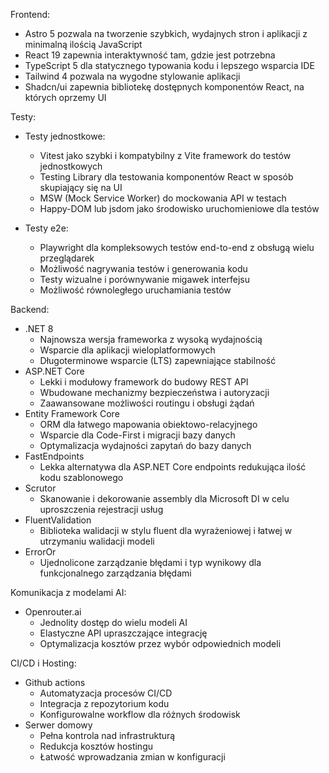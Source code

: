 Frontend:

- Astro 5 pozwala na tworzenie szybkich, wydajnych stron i aplikacji z minimalną ilością JavaScript
- React 19 zapewnia interaktywność tam, gdzie jest potrzebna
- TypeScript 5 dla statycznego typowania kodu i lepszego wsparcia IDE
- Tailwind 4 pozwala na wygodne stylowanie aplikacji
- Shadcn/ui zapewnia bibliotekę dostępnych komponentów React, na których oprzemy UI

Testy:

- Testy jednostkowe:

  - Vitest jako szybki i kompatybilny z Vite framework do testów jednostkowych
  - Testing Library dla testowania komponentów React w sposób skupiający się na UI
  - MSW (Mock Service Worker) do mockowania API w testach
  - Happy-DOM lub jsdom jako środowisko uruchomieniowe dla testów

- Testy e2e:
  - Playwright dla kompleksowych testów end-to-end z obsługą wielu przeglądarek
  - Możliwość nagrywania testów i generowania kodu
  - Testy wizualne i porównywanie migawek interfejsu
  - Możliwość równoległego uruchamiania testów

Backend:

- .NET 8
  - Najnowsza wersja frameworka z wysoką wydajnością
  - Wsparcie dla aplikacji wieloplatformowych
  - Długoterminowe wsparcie (LTS) zapewniające stabilność
- ASP.NET Core
  - Lekki i modułowy framework do budowy REST API
  - Wbudowane mechanizmy bezpieczeństwa i autoryzacji
  - Zaawansowane możliwości routingu i obsługi żądań
- Entity Framework Core
  - ORM dla łatwego mapowania obiektowo-relacyjnego
  - Wsparcie dla Code-First i migracji bazy danych
  - Optymalizacja wydajności zapytań do bazy danych
- FastEndpoints
  - Lekka alternatywa dla ASP.NET Core endpoints redukująca ilość kodu szablonowego
- Scrutor
  - Skanowanie i dekorowanie assembly dla Microsoft DI w celu uproszczenia rejestracji usług
- FluentValidation
  - Biblioteka walidacji w stylu fluent dla wyrażeniowej i łatwej w utrzymaniu walidacji modeli
- ErrorOr
  - Ujednolicone zarządzanie błędami i typ wynikowy dla funkcjonalnego zarządzania błędami

Komunikacja z modelami AI:

- Openrouter.ai
  - Jednolity dostęp do wielu modeli AI
  - Elastyczne API upraszczające integrację
  - Optymalizacja kosztów przez wybór odpowiednich modeli

CI/CD i Hosting:

- Github actions
  - Automatyzacja procesów CI/CD
  - Integracja z repozytorium kodu
  - Konfigurowalne workflow dla różnych środowisk
- Serwer domowy
  - Pełna kontrola nad infrastrukturą
  - Redukcja kosztów hostingu
  - Łatwość wprowadzania zmian w konfiguracji
